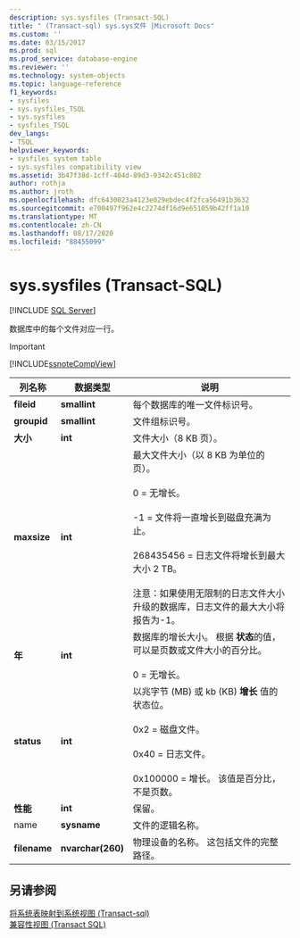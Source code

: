 ```yaml
---
description: sys.sysfiles (Transact-SQL)
title: " (Transact-sql) sys.sys文件 |Microsoft Docs"
ms.custom: ''
ms.date: 03/15/2017
ms.prod: sql
ms.prod_service: database-engine
ms.reviewer: ''
ms.technology: system-objects
ms.topic: language-reference
f1_keywords:
- sysfiles
- sys.sysfiles_TSQL
- sys.sysfiles
- sysfiles_TSQL
dev_langs:
- TSQL
helpviewer_keywords:
- sysfiles system table
- sys.sysfiles compatibility view
ms.assetid: 3b47f38d-1cff-404d-89d3-9342c451c802
author: rothja
ms.author: jroth
ms.openlocfilehash: dfc6430023a4123e029ebdec4f2fca56491b3632
ms.sourcegitcommit: e700497f962e4c2274df16d9e651059b42ff1a10
ms.translationtype: MT
ms.contentlocale: zh-CN
ms.lasthandoff: 08/17/2020
ms.locfileid: "88455099"
---
```

# <a name="syssysfiles-transact-sql"></a>sys.sysfiles (Transact-SQL)
[!INCLUDE [SQL Server](../../includes/applies-to-version/sqlserver.md)]

  数据库中的每个文件对应一行。  
  
> [!IMPORTANT]  
>  [!INCLUDE[ssnoteCompView](../../includes/ssnotecompview-md.md)]  
  
|列名称|数据类型|说明|  
|-----------------|---------------|-----------------|  
|**fileid**|**smallint**|每个数据库的唯一文件标识号。|  
|**groupid**|**smallint**|文件组标识号。|  
|**大小**|**int**|文件大小（8 KB 页）。|  
|**maxsize**|**int**|最大文件大小（以 8 KB 为单位的页）。<br /><br /> 0 = 无增长。<br /><br /> -1 = 文件将一直增长到磁盘充满为止。<br /><br /> 268435456 = 日志文件将增长到最大大小 2 TB。<br /><br /> 注意：如果使用无限制的日志文件大小升级的数据库，日志文件的最大大小将报告为-1。|  
|**年**|**int**|数据库的增长大小。 根据 **状态**的值，可以是页数或文件大小的百分比。<br /><br /> 0 = 无增长。|  
|**status**|**int**|以兆字节 (MB) 或 kb (KB) **增长** 值的状态位。<br /><br /> 0x2 = 磁盘文件。<br /><br /> 0x40 = 日志文件。<br /><br /> 0x100000 = 增长。 该值是百分比，不是页数。|  
|**性能**|**int**|保留。|  
|name|**sysname**|文件的逻辑名称。|  
|**filename**|**nvarchar(260)**|物理设备的名称。 这包括文件的完整路径。|  
  
## <a name="see-also"></a>另请参阅  
 [将系统表映射到系统视图 &#40;Transact-sql&#41;](../../relational-databases/system-tables/mapping-system-tables-to-system-views-transact-sql.md)   
 [兼容性视图 (Transact SQL)](~/relational-databases/system-compatibility-views/system-compatibility-views-transact-sql.md)  
  
  
